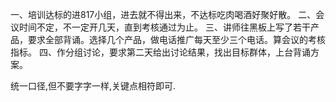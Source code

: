 一、培训达标的进817小组，进去就不得出来，不达标吃肉喝酒好聚好散。
二、会议时间不定，不一定开几天，直到考核通过为止。
三、讲师往黑板上写了若干产品，要求全部背诵。选择几个产品，做电话推广每天至少三个电话。算会议的考核指标。
四、作分组讨论，要求第二天给出讨论结果，找出目标群体，上台背诵方案。


统一口径,但不要字字一样,关键点相符即可.
